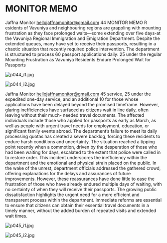 # MONITOR MEMO

Jaffna Monitor
hellojaffnamonitor@gmail.com
44
MONITOR MEMO
R
esidents of Vavuniya 
and neighbouring 
regions are grappling with 
mounting frustration as they 
face prolonged waits—some 
extending over five days-at the 
Vavuniya Regional Immigration 
and Emigration Department. 
Despite the extended queues, 
many have yet to receive their 
passports, resulting in a chaotic 
situation that recently required 
police intervention.
The department is structured to 
process 60 passport applications 
daily: 25 under the regular 
Mounting Frustration as 
Vavuniya Residents Endure 
Prolonged Wait for Passports

![p044_i1.jpg](images_out/029_monitor_memo/p044_i1.jpg)

![p044_i2.jpg](images_out/029_monitor_memo/p044_i2.jpg)

Jaffna Monitor
hellojaffnamonitor@gmail.com
45
service, 25 under the expedited one-day 
service, and an additional 10 for those whose 
applications have been delayed beyond 
the promised timeframe. However, glaring 
inefficiencies have surfaced as citizens wait in 
line daily, often leaving without their much-
needed travel documents.
The affected individuals include those who 
applied for passports as early as March, as 
well as people with urgent travel needs for 
employment, education, or significant family 
events abroad. The department’s failure to 
meet its daily processing quotas has created 
a severe backlog, forcing these residents to 
endure harsh conditions and uncertainty.
The situation reached a tipping point recently 
when a commotion, driven by the desperation 
of those who had been waiting for days, 
escalated to the extent that police were called 
in to restore order. This incident underscores 
the inefficiency within the department and the 
emotional and physical strain placed on the 
public.
In the wake of the unrest, department officials 
addressed the gathered crowd, offering 
explanations for the delays and assurances 
of future improvements. However, these 
reassurances have done little to ease the 
frustration of those who have already endured 
multiple days of waiting, with no certainty of 
when they will receive their passports.
The growing public dissatisfaction highlights 
the urgent need for a more efficient and 
transparent process within the department. 
Immediate reforms are essential to ensure 
that citizens can obtain their essential travel 
documents in a timely manner, without the 
added burden of repeated visits and extended 
wait times.

![p045_i1.jpg](images_out/029_monitor_memo/p045_i1.jpg)

![p045_i2.jpg](images_out/029_monitor_memo/p045_i2.jpg)

